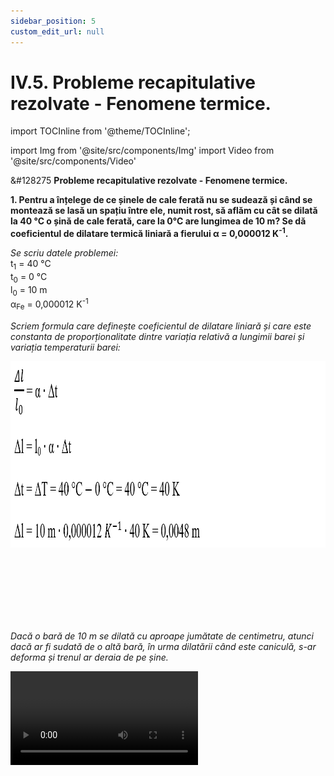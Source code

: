 ```yaml
---
sidebar_position: 5
custom_edit_url: null
---
```


# IV.5. Probleme recapitulative rezolvate - Fenomene termice.


import TOCInline from '@theme/TOCInline';

<TOCInline toc={toc} />



import Img from '@site/src/components/Img'
import Video from '@site/src/components/Video'





<div class="alert alert--warning" role="alert">

&#128275 **Probleme recapitulative rezolvate - Fenomene termice.**

**1. Pentru a înțelege de ce șinele de cale ferată nu se sudează și când se montează se lasă un spațiu între ele, numit rost, să aflăm cu cât se dilată la 40 °C o șină de cale ferată, care la 0°C are lungimea de 10 m? Se dă coeficientul de dilatare termică liniară a fierului α = 0,000012 K<sup>-1</sup>.**

_Se scriu datele problemei:_   
t<sub>1</sub> = 40 °C    
t<sub>0</sub> = 0 °C   
l<sub>0</sub> = 10 m    
α<sub>Fe</sub> = 0,000012 K<sup>-1</sup>

_Scriem formula care definește coeficientul de dilatare liniară și care este constanta de proporționalitate dintre variația relativă a lungimii barei și variația temperaturii barei:_

<Img className="img-responsive4" src="fizica/clasa6/capitolul4/IV-5-probleme-recapitulative-rezolvate-fenomene-termice-poza1-rezolvare-problema-1.png" width="1000" height="298" lazy={false} />


<br></br>
<br></br>
<br></br>


_Dacă o bară de 10 m se dilată cu aproape jumătate de centimetru, atunci dacă ar fi sudată de o altă bară, în urma dilatării când este caniculă, s-ar deforma și trenul ar deraia de pe șine._



<Video src="https://www.youtube.com/embed/NsPZ9ShloqU" lazy={false} />


<br></br>
<br></br>
<br></br>



**2. Două corpuri, 1 și 2, au fost puse în contact termic. Iată graficul evoluției în timp a temperaturii celor două corpuri:**

<Img className="img-responsive4" src="fizica/clasa6/capitolul4/IV-5-probleme-recapitulative-rezolvate-fenomene-termice-poza2-grafic-problema-2.png" width="1000" height="480" />



Se cere:   
a)	Cât sunt temperaturile inițiale ale celor două corpuri?    
b)	Cât este temperatura de echilibru?    
c)	După câte minute cele două corpuri au ajuns la echilibru termic?    
d)	Ce fenomen suferă fiecare corp în timpul contactului termic?




**Rezolvare:**


a)	Corpul 1 are temperatura inițială de 60 °C, fiind corpul cald și corpul 2 are temperatura inițială de 10 °C, fiind corpul rece (la momentul 0 min).

b)	Temperatura de echilibru ale celor două corpuri (temperatura lor finală) este de 30 °C.

c)	Cele două corpuri au ajuns la echilibru termic după 6 min.

d)	În timpul contactului termic, corpul 1 (rece) primește căldură și se încălzește. Corpul 2 (cald) cedează căldură și se răcește.





<Video src="https://www.youtube.com/embed/W8ExKkpQlOo" />




<br></br>
<br></br>
<br></br>



**3. În graficul de mai jos este reprezentată dependența volumului unui lichid de temperatură. Care este acest lichid?**



<Img className="img-responsive4" src="fizica/clasa6/capitolul4/IV-5-probleme-recapitulative-rezolvate-fenomene-termice-poza3-grafic-problema-3.png" width="1000" height="480" />

<br></br>
<br></br>


**Rezolvare:**

La temperatura de 4 °C lichidul are cel mai mic volum și prin urmare, cea mai mare densitate.

Când lichidul este răcit sub 4 °C, volumul lui crește.

Când lichidul este încălzit peste 4 °C, volumul lui crește.

Aceste fenomene ciudate sunt suferite numai de apă și poartă numele de anomalia apei.





<br></br>
<br></br>




**4. O lamă bimetalică este un ansamblu de două lame din metale diferite, prinse cu nituri. Ele la încălzire se curbează, deoarece ele își măresc lungimea diferit. Lamele bimetalice se utilizează drept întrerupătoare electrice la aparatele electrice cu termostat. În imaginile de mai jos sunt reprezentate doua lame bimetalice care s-au curbat la încălzire. Ordonează cele trei metale A, B și C în ordinea crescătoare a dilatării lor în lungime.**


<Img className="img-responsive4" src="fizica/clasa6/capitolul4/IV-5-probleme-recapitulative-rezolvate-fenomene-termice-poza4-desen-lame-bimetalice-problema-4.png" width="1000" height="178" />

<br></br>
<br></br>


**Rezolvare:**


La prima lamă bimetalică, metalul A își mărește mai mult lungimea decât metalul B, prin încălzire.

La a doua lamă bimetalică, metalul B își mărește mai mult lungimea decât metalul C, prin încălzire.

Ordinea crescătoare a metalelor care se dilată liniar este C, B, A.

Exemplu:   
Fe, Cu, Al






<br></br>
<br></br>



**5. Unui corp prin încălzire îi scade densitatea cu 20%. Cu cât la sută îi crește volumul?**


**Rezolvare:**


_Notăm datele despre corp la temperatura camerei cu indice 1, iar cele după încălzire cu indice 2._


_Scriem densitatea corpului după încălzire (ρ<sub>2</sub>) ținând cont că aceasta a scăzut cu 20% față de densitatea inițială (ρ<sub>1</sub>):_



<Img className="img-responsive4" src="fizica/clasa6/capitolul4/IV-5-probleme-recapitulative-rezolvate-fenomene-termice-poza5-rezolvare-partea1-problema-5.png" width="1000" height="75" />


<br></br>
<br></br>



_Scriem formula densității ținând cont că prin încălzirea unui corp, la dilatare, se mărește doar volumul corpului, masa acestuia rămâne aceeași:_


<Img className="img-responsive4" src="fizica/clasa6/capitolul4/IV-5-probleme-recapitulative-rezolvate-fenomene-termice-poza6-rezolvare-partea2-problema-5.png" width="1000" height="105" />


<br></br>
<br></br>


_Se aduc toți termenii acestei ecuații la același numitor (10 ∙ V<sub>1</sub> ∙ V<sub>2</sub>) și se renunță la numitor. De asemenea masa m se reduce la toți termenii:_



<Img className="img-responsive4" src="fizica/clasa6/capitolul4/IV-5-probleme-recapitulative-rezolvate-fenomene-termice-poza7-rezolvare-partea3-problema-5.png" width="1000" height="444" />

<Img className="img-responsive4" src="fizica/clasa6/capitolul4/IV-5-probleme-recapitulative-rezolvate-fenomene-termice-poza8-rezolvare-partea4-problema-5.png" width="1000" height="444" />



<br></br>
<br></br>

**Volumul corpului prin încălzire a crescut cu 25%.**

<br></br>
<br></br>



**6. De ce pe instrumentele de măsură cu scală gradată (vase gradate, rulete etc.) apare scris 20 °C?**


Dilatarea instrumentelor de măsură cu scală gradată poate schimba distanța dintre diviziuni conducând la citiri eronate ale mărimilor măsurate. Ele sunt etalonate pentru a fi folosite la temperatura camerei de 20 °C.


<br></br>
<br></br>
<br></br>


**7. Un corp de aluminiu de 270 g la temperatura de t<sub>0</sub> = 20 °C are densitatea ρ<sub>0</sub> = 2,7 g/cm<sup>3</sup>. Încălzind corpul la temperatura t = 80 °C, volumul său crește cu ΔV = 420 mm<sup>3</sup>. Ce densitate ρ are corpul la t = 80 °C?**


**Rezolvare:**


_Transformăm creșterea volumului în cm<sup>3</sup> :_


<Img className="img-responsive4" src="fizica/clasa6/capitolul4/IV-5-probleme-recapitulative-rezolvate-fenomene-termice-poza9-rezolvare-partea1-problema-6.png" width="1000" height="88" />

<br></br>
<br></br>
<br></br>


_Scriem formula densității și scoatem volumul inițial al corpului:_



<Img className="img-responsive4" src="fizica/clasa6/capitolul4/IV-5-probleme-recapitulative-rezolvate-fenomene-termice-poza10-rezolvare-partea2-problema-6.png" width="1000" height="193" />


<br></br>
<br></br>
<br></br>


_Scriem volumul corpului după încălzire, mărit cu ΔV:_

**V = V<sub>0</sub> + ΔV**

<br></br>


_Scriem formula densității după încălzirea, respectiv dilatarea corpului:_


<Img className="img-responsive4" src="fizica/clasa6/capitolul4/IV-5-probleme-recapitulative-rezolvate-fenomene-termice-poza11-rezolvare-partea3-problema-6.png" width="1000" height="118" />



<br></br>
<br></br>
<br></br>


_Înlocuim în formula obținută datele numerice și calculăm densitatea corpului la temperatura de 80 °C:_



<Img className="img-responsive4" src="fizica/clasa6/capitolul4/IV-5-probleme-recapitulative-rezolvate-fenomene-termice-poza12-rezolvare-partea4-problema-6.png" width="1000" height="108" />





</div>




